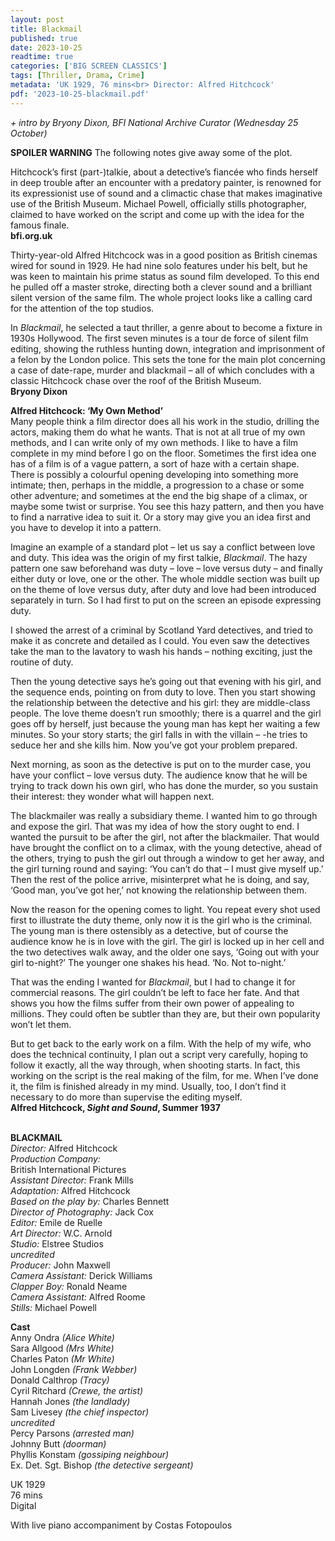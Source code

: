 ```yaml
---
layout: post
title: Blackmail
published: true
date: 2023-10-25
readtime: true
categories: ['BIG SCREEN CLASSICS']
tags: [Thriller, Drama, Crime]
metadata: 'UK 1929, 76 mins<br> Director: Alfred Hitchcock'
pdf: '2023-10-25-blackmail.pdf'
---
```


_+ intro by Bryony Dixon, BFI National Archive Curator (Wednesday 25 October)_

**SPOILER WARNING** The following notes give away some of the plot.

Hitchcock’s first (part-)talkie, about a detective’s fiancée who finds herself in deep trouble after an encounter with a predatory painter, is renowned for its expressionist use of sound and a climactic chase that makes imaginative use of the British Museum. Michael Powell, officially stills photographer, claimed to have worked on the script and come up with the idea for the famous finale.  
**bfi.org.uk**  

Thirty-year-old Alfred Hitchcock was in a good position as British cinemas wired for sound in 1929. He had nine solo features under his belt, but he was keen to maintain his prime status as sound film developed. To this end he pulled off a master stroke, directing both a clever sound and a brilliant silent version of the same film. The whole project looks like a calling card for the attention of the top studios.

In _Blackmail_, he selected a taut thriller, a genre about to become a fixture in 1930s Hollywood. The first seven minutes is a tour de force of silent film editing, showing the ruthless hunting down, integration and imprisonment of a felon by the London police. This sets the tone for the main plot concerning a case of date-rape, murder and blackmail – all of which concludes with a classic Hitchcock chase over the roof of the British Museum.  
**Bryony Dixon**  

**Alfred Hitchcock: ‘My Own Method’**  
Many people think a film director does all his work in the studio, drilling the actors, making them do what he wants. That is not at all true of my own methods, and I can write only of my own methods. I like to have a film complete in my mind before I go on the floor. Sometimes the first idea one has of a film is of a vague pattern, a sort of haze with a certain shape. There is possibly a colourful opening developing into something more intimate; then, perhaps in the middle, a progression to a chase or some other adventure; and sometimes at the end the big shape of a climax, or maybe some twist or surprise. You see this hazy pattern, and then you have to find a narrative idea to suit it. Or a story may give you an idea first and you have to develop it into a pattern.

Imagine an example of a standard plot – let us say a conflict between love and duty. This idea was the origin of my first talkie, _Blackmail_. The hazy pattern one saw beforehand was duty – love – love versus duty – and finally either duty or love, one or the other. The whole middle section was built up on the theme of love versus duty, after duty and love had been introduced separately in turn. So I had first to put on the screen an episode expressing duty.

I showed the arrest of a criminal by Scotland Yard detectives, and tried to make it as concrete and detailed as I could. You even saw the detectives take the man to the lavatory to wash his hands – nothing exciting, just the routine of duty.

Then the young detective says he’s going out that evening with his girl, and the sequence ends, pointing on from duty to love. Then you start showing the relationship between the detective and his girl: they are middle-class people. The love theme doesn’t run smoothly; there is a quarrel and the girl goes off by herself, just because the young man has kept her waiting a few minutes. So your story starts; the girl falls in with the villain – -he tries to seduce her and she kills him. Now you’ve got your problem prepared.

Next morning, as soon as the detective is put on to the murder case, you have your conflict – love versus duty. The audience know that he will be trying to track down his own girl, who has done the murder, so you sustain their interest: they wonder what will happen next.

The blackmailer was really a subsidiary theme. I wanted him to go through and expose the girl. That was my idea of how the story ought to end. I wanted the pursuit to be after the girl, not after the blackmailer. That would have brought the conflict on to a climax, with the young detective, ahead of the others, trying to push the girl out through a window to get her away, and the girl turning round and saying: ‘You can’t do that – I must give myself up.’ Then the rest of the police arrive, misinterpret what he is doing, and say, ‘Good man, you’ve got her,’ not knowing the relationship between them.

Now the reason for the opening comes to light. You repeat every shot used first to illustrate the duty theme, only now it is the girl who is the criminal. The young man is there ostensibly as a detective, but of course the audience know he is in love with the girl. The girl is locked up in her cell and the two detectives walk away, and the older one says, ‘Going out with your girl to-night?’ The younger one shakes his head. ‘No. Not to-night.’

That was the ending I wanted for _Blackmail_, but I had to change it for commercial reasons. The girl couldn’t be left to face her fate. And that shows you how the films suffer from their own power of appealing to millions. They could often be subtler than they are, but their own popularity won’t let them.

But to get back to the early work on a film. With the help of my wife, who does the technical continuity, I plan out a script very carefully, hoping to follow it exactly, all the way through, when shooting starts. In fact, this working on the script is the real making of the film, for me. When I’ve done it, the film is finished already in my mind. Usually, too, I don’t find it necessary to do more than supervise the editing myself.  
**Alfred Hitchcock, _Sight and Sound_, Summer 1937**  
<br>

**BLACKMAIL**  
_Director:_ Alfred Hitchcock  
_Production Company:_  
British International Pictures  
_Assistant Director:_ Frank Mills  
_Adaptation:_ Alfred Hitchcock  
_Based on the play by:_ Charles Bennett  
_Director of Photography:_ Jack Cox  
_Editor:_ Emile de Ruelle  
_Art Director:_ W.C. Arnold  
_Studio:_ Elstree Studios  
_uncredited_  
_Producer:_ John Maxwell  
_Camera Assistant:_ Derick Williams  
_Clapper Boy:_ Ronald Neame  
_Camera Assistant:_ Alfred Roome  
_Stills:_ Michael Powell  

**Cast**  
Anny Ondra _(Alice White)_  
Sara Allgood _(Mrs White)_  
Charles Paton _(Mr White)_  
John Longden _(Frank Webber)_  
Donald Calthrop _(Tracy)_  
Cyril Ritchard _(Crewe, the artist)_  
Hannah Jones _(the landlady)_  
Sam Livesey _(the chief inspector)_  
_uncredited_  
Percy Parsons _(arrested man)_  
Johnny Butt _(doorman)_  
Phyllis Konstam _(gossiping neighbour)_  
Ex. Det. Sgt. Bishop _(the detective sergeant)_  

UK 1929  
76 mins  
Digital  

With live piano accompaniment by
Costas Fotopoulos  
<!--stackedit_data:
eyJoaXN0b3J5IjpbODA3MTA1MzU3XX0=
-->